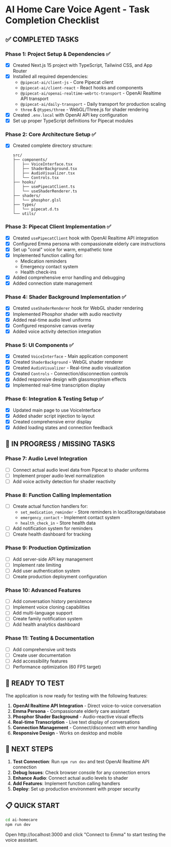 # AI Home Care Voice Agent - Task Completion Checklist

## ✅ COMPLETED TASKS

### Phase 1: Project Setup & Dependencies ✅
- [x] Created Next.js 15 project with TypeScript, Tailwind CSS, and App Router
- [x] Installed all required dependencies:
  - `@pipecat-ai/client-js` - Core Pipecat client
  - `@pipecat-ai/client-react` - React hooks and components
  - `@pipecat-ai/openai-realtime-webrtc-transport` - OpenAI Realtime API transport
  - `@pipecat-ai/daily-transport` - Daily transport for production scaling
  - `three` & `@types/three` - WebGL/Three.js for shader rendering
- [x] Created `.env.local` with OpenAI API key configuration
- [x] Set up proper TypeScript definitions for Pipecat modules

### Phase 2: Core Architecture Setup ✅
- [x] Created complete directory structure:
  ```
  src/
  ├── components/
  │   ├── VoiceInterface.tsx
  │   ├── ShaderBackground.tsx
  │   ├── AudioVisualizer.tsx
  │   └── Controls.tsx
  ├── hooks/
  │   ├── usePipecatClient.ts
  │   └── useShaderRenderer.ts
  ├── shaders/
  │   └── phosphor.glsl
  ├── types/
  │   └── pipecat.d.ts
  └── utils/
  ```

### Phase 3: Pipecat Client Implementation ✅
- [x] Created `usePipecatClient` hook with OpenAI Realtime API integration
- [x] Configured Emma persona with compassionate elderly care instructions
- [x] Set up "coral" voice for warm, empathetic tone
- [x] Implemented function calling for:
  - Medication reminders
  - Emergency contact system
  - Health check-ins
- [x] Added comprehensive error handling and debugging
- [x] Added connection state management

### Phase 4: Shader Background Implementation ✅
- [x] Created `useShaderRenderer` hook for WebGL shader rendering
- [x] Implemented Phosphor shader with audio reactivity
- [x] Added real-time audio level uniforms
- [x] Configured responsive canvas overlay
- [x] Added voice activity detection integration

### Phase 5: UI Components ✅
- [x] Created `VoiceInterface` - Main application component
- [x] Created `ShaderBackground` - WebGL shader renderer
- [x] Created `AudioVisualizer` - Real-time audio visualization
- [x] Created `Controls` - Connection/disconnection controls
- [x] Added responsive design with glassmorphism effects
- [x] Implemented real-time transcription display

### Phase 6: Integration & Testing Setup ✅
- [x] Updated main page to use VoiceInterface
- [x] Added shader script injection to layout
- [x] Created comprehensive error display
- [x] Added loading states and connection feedback

## 🔄 IN PROGRESS / MISSING TASKS

### Phase 7: Audio Level Integration
- [ ] Connect actual audio level data from Pipecat to shader uniforms
- [ ] Implement proper audio level normalization
- [ ] Add voice activity detection for shader reactivity

### Phase 8: Function Calling Implementation
- [ ] Create actual function handlers for:
  - `set_medication_reminder` - Store reminders in localStorage/database
  - `emergency_contact` - Implement contact system
  - `health_check_in` - Store health data
- [ ] Add notification system for reminders
- [ ] Create health dashboard for tracking

### Phase 9: Production Optimization
- [ ] Add server-side API key management
- [ ] Implement rate limiting
- [ ] Add user authentication system
- [ ] Create production deployment configuration

### Phase 10: Advanced Features
- [ ] Add conversation history persistence
- [ ] Implement voice cloning capabilities
- [ ] Add multi-language support
- [ ] Create family notification system
- [ ] Add health analytics dashboard

### Phase 11: Testing & Documentation
- [ ] Add comprehensive unit tests
- [ ] Create user documentation
- [ ] Add accessibility features
- [ ] Performance optimization (60 FPS target)

## 🚀 READY TO TEST

The application is now ready for testing with the following features:

1. **OpenAI Realtime API Integration** - Direct voice-to-voice conversation
2. **Emma Persona** - Compassionate elderly care assistant
3. **Phosphor Shader Background** - Audio-reactive visual effects
4. **Real-time Transcription** - Live text display of conversations
5. **Connection Management** - Connect/disconnect with error handling
6. **Responsive Design** - Works on desktop and mobile

## 🎯 NEXT STEPS

1. **Test Connection**: Run `npm run dev` and test OpenAI Realtime API connection
2. **Debug Issues**: Check browser console for any connection errors
3. **Enhance Audio**: Connect actual audio levels to shader
4. **Add Features**: Implement function calling handlers
5. **Deploy**: Set up production environment with proper security

## 📋 QUICK START

```bash
cd ai-homecare
npm run dev
```

Open http://localhost:3000 and click "Connect to Emma" to start testing the voice assistant.
